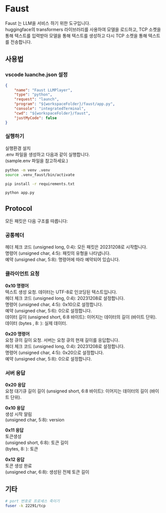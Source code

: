 # Faust

Faust 는 LLM을 서비스 하기 위한 도구입니다.  
huggingface의 transformers 라이브러리를 사용하여 모델을 로드하고, TCP 소켓을 통해 텍스트를 입력받아 모델을 통해 텍스트를 생성하고 다시 TCP 소켓을 통해 텍스트를 전송합니다.  

## 사용법

### vscode luanche.json 설정
```json
{
    "name": "Faust LLMPlayer",
    "type": "python",
    "request": "launch",
    "program": "${workspaceFolder}/faust/app.py",
    "console": "integratedTerminal",
    "cwd": "${workspaceFolder}/faust",
    "justMyCode": false
}
```

### 실행하기  

실행환경 설치  
.env 파일을 생성하고 다음과 같이 실행합니다.  
(sample.env 파일을 참고하세요.)  

```bash
python -m venv .venv
source .venv_faust/bin/activate

pip install -r requirements.txt
```


```bash
python app.py
```

## Protocol

모든 패킷은 다음 구조를 따릅니다:<br>

### 공통헤더

헤더 체크 코드 (unsigned long, 0:4): 모든 패킷은 20231208로 시작합니다.  
명령어 (unsigned char, 4:5): 패킷의 유형을 나타냅니다.  
예약 (unsigned char, 5:8): 명령어에 따라 예약되어 있습니다.  


### 클라이언트 요청

**0x10 명령어**  
텍스트 생성 요청. 데이터는 UTF-8로 인코딩된 텍스트입니다.  
헤더 체크 코드 (unsigned long, 0:4): 20231208로 설정합니다.  
명령어 (unsigned char, 4:5): 0x10으로 설정합니다.  
예약 (unsigned char, 5:6): 0으로 설정합니다.  
데이터 길이 (unsigned short, 6:8 바이트): 이어지는 데이터의 길이 (바이트 단위).<br>
데이터 (bytes , 8: ): 실제 데이터.<br>

**0x20 명령어**    
요청 큐의 길이 요청. 서버는 요청 큐의 현재 길이를 응답합니다.    
헤더 체크 코드 (unsigned long, 0:4): 20231208로 설정합니다.  
명령어 (unsigned char, 4:5): 0x20으로 설정합니다.  
예약 (unsigned char, 5:8): 0으로 설정합니다.  

### 서버 응답
**0x20 응답**  
요청 대기큐 길이 길이 (unsigned short, 6:8 바이트): 이어지는 데이터의 길이 (바이트 단위).  

**0x10 응답**  
생성 시작 알림  
(unsigned char, 5:8): version  

**0x11 응답**  
토큰생성  
(unsigned short, 6:8): 토큰 길이  
(bytes, 8: ): 토큰  


**0x12 응답**  
토콘 생성 완료  
(unsigned char, 6:8): 생성된 전체 토큰 길이  


## 기타

```bash
# port 번호로 프로세스 죽이기
fuser -k 22291/tcp
```